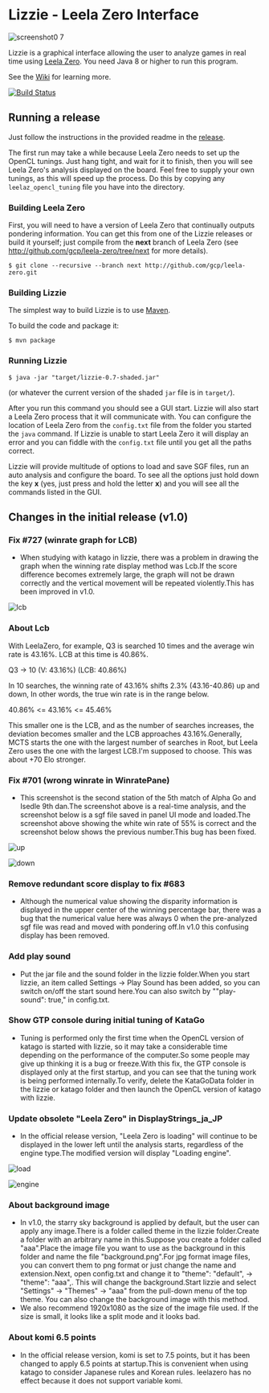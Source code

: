# Lizzie - Leela Zero Interface
![screenshot0 7](https://user-images.githubusercontent.com/63999713/86693777-f0982280-c045-11ea-9b59-1e7b5292851a.jpg)

Lizzie is a graphical interface allowing the user to analyze games in
real time using [Leela Zero](https://github.com/gcp/leela-zero). You
need Java 8 or higher to run this program.

See the [Wiki](https://github.com/featurecat/lizzie/wiki) for learning more.

[![Build Status](https://travis-ci.org/featurecat/lizzie.svg?branch=master)](https://travis-ci.org/featurecat/lizzie?branch=master)


## Running a release

Just follow the instructions in the provided readme in the
[release](https://github.com/featurecat/lizzie/releases/tag/0.7.2).

The first run may take a while because Leela Zero needs to set up the
OpenCL tunings. Just hang tight, and wait for it to finish, then you
will see Leela Zero's analysis displayed on the board. Feel free to supply
your own tunings, as this will speed up the process. Do this by copying
any `leelaz_opencl_tuning` file you have into the directory.

### Building Leela Zero

First, you will need to have a version of Leela Zero that
continually outputs pondering information. You can get this from one
of the Lizzie releases or build it yourself; just compile from the **next**
branch of Leela Zero (see http://github.com/gcp/leela-zero/tree/next for more
details).

    $ git clone --recursive --branch next http://github.com/gcp/leela-zero.git

### Building Lizzie

The simplest way to build Lizzie is to use [Maven](https://maven.apache.org/).

To build the code and package it:

    $ mvn package

### Running Lizzie

    $ java -jar "target/lizzie-0.7-shaded.jar"

(or whatever the current version of the shaded `jar` file is in
`target/`).

After you run this command you should see a GUI start. Lizzie will also start a Leela Zero
process that it will communicate with. You can configure the location of Leela Zero from the
`config.txt` file from the folder you started the `java` command. If Lizzie is unable to start
Leela Zero it will display an error and you can fiddle with the `config.txt` file
until you get all the paths correct.

Lizzie will provide multitude of options to load and save SGF files, run an auto analysis and
configure the board. To see all the options just hold down the key **x** (yes, just press and hold
the letter **x**) and you will see all the commands listed in the GUI.

## Changes in the initial release (v1.0)

### Fix #727 (winrate graph for LCB)

* When studying with katago in lizzie, there was a problem in drawing the graph when the winning rate display method was Lcb.If the score difference becomes extremely large, the graph will not be drawn correctly and the vertical movement will be repeated violently.This has been improved in v1.0.

![lcb](https://user-images.githubusercontent.com/63999713/86690198-acefe980-c042-11ea-93d2-1158e97a53ca.jpg)

### About Lcb

With LeelaZero, for example, Q3 is searched 10 times and the average win rate is 43.16%.
LCB at this time is 40.86%.

Q3 -> 10 (V: 43.16%) (LCB: 40.86%)

In 10 searches, the winning rate of 43.16% shifts 2.3% (43.16-40.86) up and down,
In other words, the true win rate is in the range below.

40.86% <= 43.16% <= 45.46%

This smaller one is the LCB, and as the number of searches increases, the deviation becomes smaller and the LCB approaches 43.16%.Generally, MCTS starts the one with the largest number of searches in Root, but Leela Zero uses the one with the largest LCB.I'm supposed to choose. This was about +70 Elo stronger.

### Fix #701 (wrong winrate in WinratePane)

* This screenshot is the second station of the 5th match of Alpha Go and Isedle 9th dan.The screenshot above is a real-time analysis, and the screenshot below is a sgf file saved in panel UI mode and loaded.The screenshot above showing the white win rate of 55% is correct and the screenshot below shows the previous number.This bug has been fixed.

![up](https://user-images.githubusercontent.com/63999713/86817497-14984a00-c0c0-11ea-8c6a-f283c2d97441.jpg)

![down](https://user-images.githubusercontent.com/63999713/86817567-27ab1a00-c0c0-11ea-937b-ed77bf5e8e0f.jpg)

### Remove redundant score display to fix #683

* Although the numerical value showing the disparity information is displayed in the upper center of the winning percentage bar, there was a bug that the numerical value here was always 0 when the pre-analyzed sgf file was read and moved with pondering off.In v1.0 this confusing display has been removed.

### Add play sound

* Put the jar file and the sound folder in the lizzie folder.When you start lizzie, an item called Settings → Play Sound has been added, so you can switch on/off the start sound here.You can also switch by ""play-sound": true," in config.txt.

### Show GTP console during initial tuning of KataGo

*  Tuning is performed only the first time when the OpenCL version of katago is started with lizzie, so it may take a considerable time depending on the performance of the computer.So some people may give up thinking it is a bug or freeze.With this fix, the GTP console is displayed only at the first startup, and you can see that the tuning work is being performed internally.To verify, delete the KataGoData folder in the lizzie or katago folder and then launch the OpenCL version of katago with lizzie.

### Update obsolete "Leela Zero" in DisplayStrings_ja_JP

* In the official release version, "Leela Zero is loading" will continue to be displayed in the lower left until the analysis starts, regardless of the engine type.The modified version will display "Loading engine".

![load](https://user-images.githubusercontent.com/63999713/86813282-e6643b80-c0ba-11ea-826b-d28c94b7dd8b.jpg)

![engine](https://user-images.githubusercontent.com/63999713/86813353-0693fa80-c0bb-11ea-92ff-4f2a7e480c7e.jpg)

### About background image

* In v1.0, the starry sky background is applied by default, but the user can apply any image.There is a folder called theme in the lizzie folder.Create a folder with an arbitrary name in this.Suppose you create a folder called "aaa".Place the image file you want to use as the background in this folder and name the file "background.png".For jpg format image files, you can convert them to png format or just change the name and extension.Next, open config.txt and change it to "theme": "default", → "theme": "aaa",. This will change the background.Start lizzie and select "Settings" -> "Themes" -> "aaa" from the pull-down menu of the top theme. You can also change the background image with this method.
* We also recommend 1920x1080 as the size of the image file used. If the size is small, it looks like a split mode and it looks bad.

### About komi 6.5 points

* In the official release version, komi is set to 7.5 points, but it has been changed to apply 6.5 points at startup.This is convenient when using katago to consider Japanese rules and Korean rules. leelazero has no effect because it does not support variable komi.


